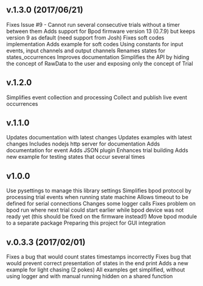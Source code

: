 ## v.1.3.0 (2017/06/21)
Fixes Issue #9 - Cannot run several consecutive trials without a timer between them
Adds support for Bpod firmware version 13 (0.7.9) but keeps version 9 as default (need support from Josh)
Fixes soft codes implementation
Adds example for soft codes
Using constants for input events, input channels and output channels
Renames states for states_occurrences
Improves documentation
Simplifies the API by hiding the concept of RawData to the user and exposing only the concept of Trial

## v.1.2.0
Simplifies event collection and processing
Collect and publish live event occurrences

## v.1.1.0
Updates documentation with latest changes
Updates examples with latest changes
Includes nodejs http server for documentation
Adds documentation for event
Adds JSON plugin
Enhances trial building
Adds new example for testing states that occur several times

## v1.0.0
Use pysettings to manage this library settings
Simplifies bpod protocol by processing trial events when running state machine
Allows timeout to be defined for serial connections
Changes some logger calls
Fixes problem on bpod run where next trial could start earlier while bpod device was not ready yet (this should be fixed on the firmware instead!)
Move bpod module to a separate package
Preparing this project for GUI integration


## v.0.3.3 (2017/02/01)

Fixes a bug that would count states timestamps incorrectly
Fixes bug that would prevent correct presentation of states in the end print
Adds a new example for light chasing (2 pokes)
All examples get simplified, without using logger and with manual running hidden on a shared function
